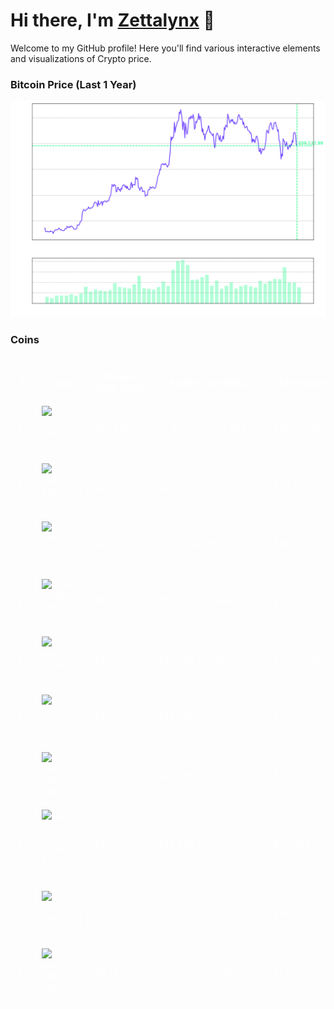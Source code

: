 # Hi there, I'm [Zettalynx](https://github.com/Zettalynx) 👋

Welcome to my GitHub profile! Here you'll find various interactive elements and visualizations of Crypto price.

### Bitcoin Price (Last 1 Year)

![Bitcoin](bitcoin.png)

### Coins

<!--START_SECTION:coins-->

<div style="overflow-x:auto;">
<table style="width: 100%; border-collapse: collapse; color: white;">
  <tr>
    <th style="border: 1px solid white; padding: 10px;">#</th>
    <th style="border: 1px solid white; padding: 10px;">Coin</th>
    <th style="border: 1px solid white; padding: 10px;">Current Price (USD)</th>
    <th style="border: 1px solid white; padding: 10px;">Market Cap (USD)</th>
    <th style="border: 1px solid white; padding: 10px;">24h Volume (USD)</th>
  </tr>
  <tr>
    <td style="border: 1px solid white; padding: 10px;">1</td>
    <td style="border: 1px solid white; padding: 10px;"><img src="https://coin-images.coingecko.com/coins/images/1/large/bitcoin.png?1696501400" alt="Coin Image" style="width: 50px; height: auto; vertical-align: middle;"> <span style="vertical-align: middle;">Bitcoin (BTC)</span></td>
    <td style="border: 1px solid white; padding: 10px;">$59,540.00</td>
    <td style="border: 1px solid white; padding: 10px;">$1,175,585,815,026.00</td>
    <td style="border: 1px solid white; padding: 10px;">$32,545,364,403.00</td>
  </tr>
  <tr>
    <td style="border: 1px solid white; padding: 10px;">2</td>
    <td style="border: 1px solid white; padding: 10px;"><img src="https://coin-images.coingecko.com/coins/images/279/large/ethereum.png?1696501628" alt="Coin Image" style="width: 50px; height: auto; vertical-align: middle;"> <span style="vertical-align: middle;">Ethereum (ETH)</span></td>
    <td style="border: 1px solid white; padding: 10px;">$2,533.77</td>
    <td style="border: 1px solid white; padding: 10px;">$304,728,730,790.00</td>
    <td style="border: 1px solid white; padding: 10px;">$13,648,470,416.00</td>
  </tr>
  <tr>
    <td style="border: 1px solid white; padding: 10px;">3</td>
    <td style="border: 1px solid white; padding: 10px;"><img src="https://coin-images.coingecko.com/coins/images/325/large/Tether.png?1696501661" alt="Coin Image" style="width: 50px; height: auto; vertical-align: middle;"> <span style="vertical-align: middle;">Tether (USDT)</span></td>
    <td style="border: 1px solid white; padding: 10px;">$1.00</td>
    <td style="border: 1px solid white; padding: 10px;">$118,166,088,859.00</td>
    <td style="border: 1px solid white; padding: 10px;">$46,638,167,058.00</td>
  </tr>
  <tr>
    <td style="border: 1px solid white; padding: 10px;">4</td>
    <td style="border: 1px solid white; padding: 10px;"><img src="https://coin-images.coingecko.com/coins/images/825/large/bnb-icon2_2x.png?1696501970" alt="Coin Image" style="width: 50px; height: auto; vertical-align: middle;"> <span style="vertical-align: middle;">BNB (BNB)</span></td>
    <td style="border: 1px solid white; padding: 10px;">$537.53</td>
    <td style="border: 1px solid white; padding: 10px;">$78,419,303,064.00</td>
    <td style="border: 1px solid white; padding: 10px;">$719,649,428.00</td>
  </tr>
  <tr>
    <td style="border: 1px solid white; padding: 10px;">5</td>
    <td style="border: 1px solid white; padding: 10px;"><img src="https://coin-images.coingecko.com/coins/images/4128/large/solana.png?1718769756" alt="Coin Image" style="width: 50px; height: auto; vertical-align: middle;"> <span style="vertical-align: middle;">Solana (SOL)</span></td>
    <td style="border: 1px solid white; padding: 10px;">$139.81</td>
    <td style="border: 1px solid white; padding: 10px;">$65,196,951,983.00</td>
    <td style="border: 1px solid white; padding: 10px;">$2,576,586,138.00</td>
  </tr>
  <tr>
    <td style="border: 1px solid white; padding: 10px;">6</td>
    <td style="border: 1px solid white; padding: 10px;"><img src="https://coin-images.coingecko.com/coins/images/6319/large/usdc.png?1696506694" alt="Coin Image" style="width: 50px; height: auto; vertical-align: middle;"> <span style="vertical-align: middle;">USDC (USDC)</span></td>
    <td style="border: 1px solid white; padding: 10px;">$1.00</td>
    <td style="border: 1px solid white; padding: 10px;">$34,658,333,706.00</td>
    <td style="border: 1px solid white; padding: 10px;">$7,221,539,613.00</td>
  </tr>
  <tr>
    <td style="border: 1px solid white; padding: 10px;">7</td>
    <td style="border: 1px solid white; padding: 10px;"><img src="https://coin-images.coingecko.com/coins/images/44/large/xrp-symbol-white-128.png?1696501442" alt="Coin Image" style="width: 50px; height: auto; vertical-align: middle;"> <span style="vertical-align: middle;">XRP (XRP)</span></td>
    <td style="border: 1px solid white; padding: 10px;">$0.56</td>
    <td style="border: 1px solid white; padding: 10px;">$31,599,884,109.00</td>
    <td style="border: 1px solid white; padding: 10px;">$1,057,315,263.00</td>
  </tr>
  <tr>
    <td style="border: 1px solid white; padding: 10px;">8</td>
    <td style="border: 1px solid white; padding: 10px;"><img src="https://coin-images.coingecko.com/coins/images/13442/large/steth_logo.png?1696513206" alt="Coin Image" style="width: 50px; height: auto; vertical-align: middle;"> <span style="vertical-align: middle;">Lido Staked Ether (STETH)</span></td>
    <td style="border: 1px solid white; padding: 10px;">$2,533.13</td>
    <td style="border: 1px solid white; padding: 10px;">$24,839,765,070.00</td>
    <td style="border: 1px solid white; padding: 10px;">$35,304,977.00</td>
  </tr>
  <tr>
    <td style="border: 1px solid white; padding: 10px;">9</td>
    <td style="border: 1px solid white; padding: 10px;"><img src="https://coin-images.coingecko.com/coins/images/5/large/dogecoin.png?1696501409" alt="Coin Image" style="width: 50px; height: auto; vertical-align: middle;"> <span style="vertical-align: middle;">Dogecoin (DOGE)</span></td>
    <td style="border: 1px solid white; padding: 10px;">$0.10</td>
    <td style="border: 1px solid white; padding: 10px;">$14,451,114,325.00</td>
    <td style="border: 1px solid white; padding: 10px;">$463,225,025.00</td>
  </tr>
  <tr>
    <td style="border: 1px solid white; padding: 10px;">10</td>
    <td style="border: 1px solid white; padding: 10px;"><img src="https://coin-images.coingecko.com/coins/images/1094/large/tron-logo.png?1696502193" alt="Coin Image" style="width: 50px; height: auto; vertical-align: middle;"> <span style="vertical-align: middle;">TRON (TRX)</span></td>
    <td style="border: 1px solid white; padding: 10px;">$0.16</td>
    <td style="border: 1px solid white; padding: 10px;">$13,918,564,198.00</td>
    <td style="border: 1px solid white; padding: 10px;">$542,180,817.00</td>
  </tr>
</table>
</div>

<!--END_SECTION:coins-->


<!--
**Zettalynx/Zettalynx** is a ✨ _special_ ✨ repository because its `README.md` (this file) appears on your GitHub profile.

Here are some ideas to get you started:

- 🔭 I’m currently working on ...
- 🌱 I’m currently learning ...
- 👯 I’m looking to collaborate on ...
- 🤔 I’m looking for help with ...
- 💬 Ask me about ...
- 📫 How to reach me: ...
- 😄 Pronouns: ...
- ⚡ Fun fact: ...
-->
